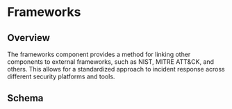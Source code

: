 # Frameworks

## Overview

The frameworks component provides a method for linking other components to external frameworks, such as NIST, MITRE ATT&CK, and others. This allows for a standardized approach to incident response across different security platforms and tools.

## Schema